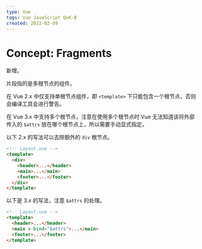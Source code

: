 ```yaml
---
type: Vue
tags: Vue JavaScript QoK-B
created: 2022-02-09
---
```


# Concept: Fragments

新增。

片段指的是多根节点的组件。

在 Vue 2.x 中仅支持单根节点组件，即 `<template>` 下只能包含一个根节点，否则会编译工具会进行警告。

在 Vue 3.x 中支持多个根节点，注意在使用多个根节点时 Vue 无法知道该将外部传入的 `$attrs` 放在哪个根节点上，所以需要手动显式指定。

以下 2.x 的写法可以去除额外的 `div` 根节点。

```html
<!-- Layout.vue -->
<template>
  <div>
    <header>...</header>
    <main>...</main>
    <footer>...</footer>
  </div>
</template>
```

以下是 3.x 的写法，注意 `$attrs` 的处理。

```html
<!-- Layout.vue -->
<template>
  <header>...</header>
  <main v-bind="$attrs">...</main>
  <footer>...</footer>
</template>
```
